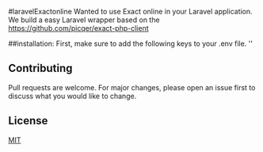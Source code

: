 #laravelExactonline
Wanted to use Exact online in your Laravel application.
We build a easy Laravel wrapper based on the https://github.com/picqer/exact-php-client

##installation:
First, make sure to add the following keys to your .env file.
''

## Contributing
Pull requests are welcome. For major changes, please open an issue first to discuss what you would like to change.

## License
[MIT](https://choosealicense.com/licenses/mit/)